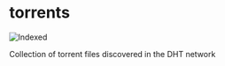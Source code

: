 torrents 
========
![Indexed](https://img.shields.io/badge/indexed-33632-blue)

Collection of torrent files discovered in the DHT network
